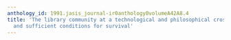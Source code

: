 ```yaml
---
anthology_id: 1991.jasis_journal-ir0anthology0volumeA42A8.4
title: 'The library community at a technological and philosophical crossroads: Necessary
  and sufficient conditions for survival'
---
```

